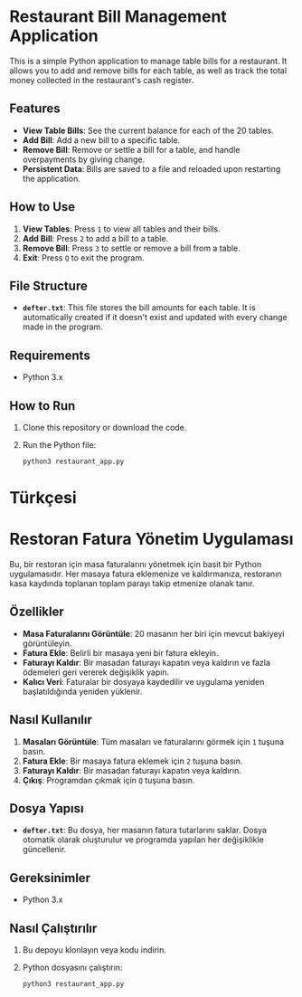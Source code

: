 # Restaurant Bill Management Application

This is a simple Python application to manage table bills for a restaurant. It allows you to add and remove bills for each table, as well as track the total money collected in the restaurant's cash register.

## Features
- **View Table Bills**: See the current balance for each of the 20 tables.
- **Add Bill**: Add a new bill to a specific table.
- **Remove Bill**: Remove or settle a bill for a table, and handle overpayments by giving change.
- **Persistent Data**: Bills are saved to a file and reloaded upon restarting the application.

## How to Use

1. **View Tables**: Press `1` to view all tables and their bills.
2. **Add Bill**: Press `2` to add a bill to a table.
3. **Remove Bill**: Press `3` to settle or remove a bill from a table.
4. **Exit**: Press `Q` to exit the program.

## File Structure

- **`defter.txt`**: This file stores the bill amounts for each table. It is automatically created if it doesn't exist and updated with every change made in the program.

## Requirements

- Python 3.x

## How to Run

1. Clone this repository or download the code.
2. Run the Python file:

   ```bash
   python3 restaurant_app.py
    ```

# Türkçesi
# Restoran Fatura Yönetim Uygulaması

Bu, bir restoran için masa faturalarını yönetmek için basit bir Python uygulamasıdır. Her masaya fatura eklemenize ve kaldırmanıza, restoranın kasa kaydında toplanan toplam parayı takip etmenize olanak tanır.

## Özellikler
- **Masa Faturalarını Görüntüle**: 20 masanın her biri için mevcut bakiyeyi görüntüleyin.
- **Fatura Ekle**: Belirli bir masaya yeni bir fatura ekleyin.
- **Faturayı Kaldır**: Bir masadan faturayı kapatın veya kaldırın ve fazla ödemeleri geri vererek değişiklik yapın.
- **Kalıcı Veri**: Faturalar bir dosyaya kaydedilir ve uygulama yeniden başlatıldığında yeniden yüklenir.

## Nasıl Kullanılır

1. **Masaları Görüntüle**: Tüm masaları ve faturalarını görmek için `1` tuşuna basın.
2. **Fatura Ekle**: Bir masaya fatura eklemek için `2` tuşuna basın.
3. **Faturayı Kaldır**: Bir masadan faturayı kapatın veya kaldırın.
4. **Çıkış**: Programdan çıkmak için `Q` tuşuna basın.

## Dosya Yapısı

- **`defter.txt`**: Bu dosya, her masanın fatura tutarlarını saklar. Dosya otomatik olarak oluşturulur ve programda yapılan her değişiklikle güncellenir.

## Gereksinimler

- Python 3.x

## Nasıl Çalıştırılır

1. Bu depoyu klonlayın veya kodu indirin.
2. Python dosyasını çalıştırın:

   ```bash
   python3 restaurant_app.py
    ```

